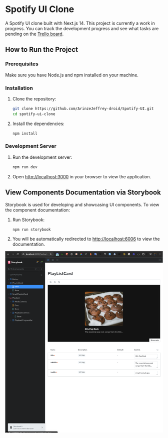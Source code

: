 # Spotify UI Clone

A Spotify UI clone built with Next.js 14. This project is currently a work in progress. You can track the development progress and see what tasks are pending on the [Trello board](https://trello.com/b/cK8QejuG/spotify-ui-clone).

## How to Run the Project

### Prerequisites
Make sure you have Node.js and npm installed on your machine.

### Installation
1. Clone the repository:
    ```bash
    git clone https://github.com/ArinzeJeffrey-droid/Spotify-UI.git
    cd spotify-ui-clone
    ```
2. Install the dependencies:
    ```bash
    npm install
    ```

### Development Server
1. Run the development server:
    ```bash
    npm run dev
    ```
2. Open [http://localhost:3000](http://localhost:3000) in your browser to view the application.

## View Components Documentation via Storybook

Storybook is used for developing and showcasing UI components. To view the component documentation:

1. Run Storybook:
    ```bash
    npm run storybook
    ```
2. You will be automatically redirected to [http://localhost:6006](http://localhost:6006) to view the documentation.

![storybook](./image.png)
